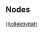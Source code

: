 ## Nodes

[[Kollektivität]]


[//begin]: # "Autogenerated link references for markdown compatibility"
[Kollektivität]: docs/Kollektivität.md "(Ambiguitäten der) Kollektivität"
[//end]: # "Autogenerated link references"